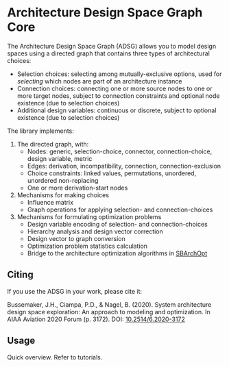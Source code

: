 # Architecture Design Space Graph Core

The Architecture Design Space Graph (ADSG) allows you to model design spaces using a directed graph that contains three
types of architectural choices:
- Selection choices: selecting among mutually-exclusive options, used for *selecting* which nodes are part of an
  architecture instance
- Connection choices: connecting one or more source nodes to one or more target nodes, subject to connection constraints
  and optional node existence (due to selection choices)
- Additional design variables: continuous or discrete, subject to optional existence (due to selection choices)

The library implements:
1. The directed graph, with:
   - Nodes: generic, selection-choice, connector, connection-choice, design variable, metric
   - Edges: derivation, incompatibility, connection, connection-exclusion
   - Choice constraints: linked values, permutations, unordered, unordered non-replacing
   - One or more derivation-start nodes
2. Mechanisms for making choices
   - Influence matrix
   - Graph operations for applying selection- and connection-choices
3. Mechanisms for formulating optimization problems
   - Design variable encoding of selection- and connection-choices
   - Hierarchy analysis and design vector correction
   - Design vector to graph conversion
   - Optimization problem statistics calculation
   - Bridge to the architecture optimization algorithms in [SBArchOpt](https://sbarchopt.readthedocs.io/)

## Citing

If you use the ADSG in your work, please cite it:

Bussemaker, J.H., Ciampa, P.D., & Nagel, B. (2020). System architecture design space exploration: An approach to
modeling and optimization. In AIAA Aviation 2020 Forum (p. 3172).
DOI: [10.2514/6.2020-3172](https://doi.org/10.2514/6.2020-3172)

## Usage

Quick overview. Refer to tutorials.
